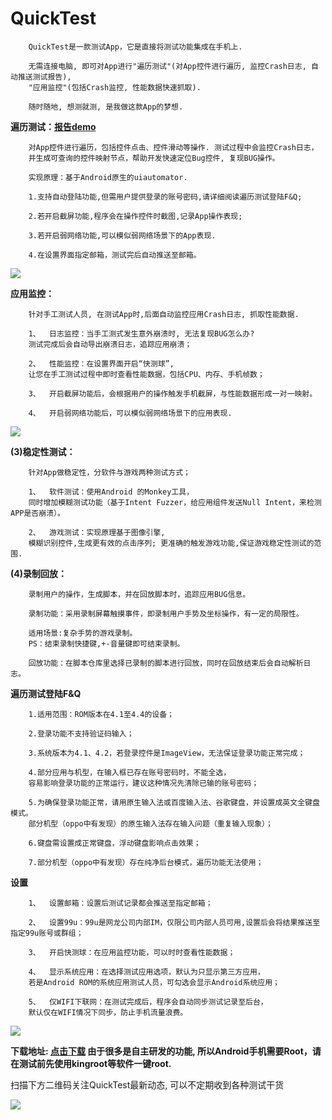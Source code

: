 # QuickTest

		QuickTest是一款测试App，它是直接将测试功能集成在手机上.
		
		无需连接电脑, 即可对App进行"遍历测试"(对App控件进行遍历, 监控Crash日志, 自动推送测试报告),
		"应用监控"(包括Crash监控, 性能数据快速抓取). 
		
		随时随地, 想测就测, 是我做这款App的梦想.  


<b>遍历测试：[报告demo](http://test.99.com/QuickTest/QuickTestReport?taskid=558)</b>

		对App控件进行遍历，包括控件点击、控件滑动等操作. 测试过程中会监控Crash日志，
		并生成可查询的控件映射节点，帮助开发快速定位Bug控件, 复现BUG操作。

		实现原理：基于Android原生的uiautomator. 
		
		1.支持自动登陆功能,但需用户提供登录的账号密码,请详细阅读遍历测试登陆F&Q; 
		
		2.若开启截屏功能,程序会在操作控件时截图,记录App操作表现;
		
		3.若开启弱网络功能,可以模似弱网络场景下的App表现.
		
		4.在设置界面指定邮箱，测试完后自动推送至邮箱。
		
<img src="https://github.com/FzuLiWei/QuickTest/blob/master/traversal.gif"/>

		
<b>应用监控：</b>

		针对手工测试人员, 在测试App时,后面自动监控应用Crash日志, 抓取性能数据.
		
		1、	日志监控：当手工测式发生意外崩溃时, 无法复现BUG怎么办? 
		测试完成后会自动导出崩溃日志，追踪应用崩溃；
		
		2、	性能监控：在设置界面开启“快测球”, 
		让您在手工测试过程中即时查看性能数据，包括CPU、内存、手机帧数；
		
		3、	开启截屏功能后，会根据用户的操作触发手机截屏，与性能数据形成一对一映射。
		
		4、	开启弱网络功能后，可以模似弱网络场景下的应用表现.
		
<img src="https://github.com/FzuLiWei/QuickTest/blob/master/performance.gif"/>



<b>(3)稳定性测试：</b>

		针对App做稳定性，分软件与游戏两种测试方式；
		
		1、	软件测试：使用Android 的Monkey工具，
		同时增加模糊测试功能（基于Intent Fuzzer，给应用组件发送Null Intent，来检测APP是否崩溃）。
		
		2、	游戏测试：实现原理基于图像引擎,
		模糊识别控件,生成更有效的点击序列; 更准确的触发游戏功能,保证游戏稳定性测试的范围.
		
		
<b>(4)录制回放：</b>

		录制用户的操作，生成脚本，并在回放脚本时，追踪应用BUG信息。
		
		录制功能：采用录制屏幕触摸事件，即录制用户手势及坐标操作，有一定的局限性。
		
		适用场景:复杂手势的游戏录制。
		PS：结束录制快捷键,+-音量键即可结束录制。

		回放功能：在脚本仓库里选择已录制的脚本进行回放，同时在回放结束后会自动解析日志。	
		
		
<b>遍历测试登陆F&Q</b>

		1.适用范围：ROM版本在4.1至4.4的设备；
		
		2.登录功能不支持验证码输入；
		
		3.系统版本为4.1、4.2，若登录控件是ImageView，无法保证登录功能正常完成；
		
		4.部分应用与机型，在输入框已存在账号密码时，不能全选，
		容易影响登录功能的正常运行，建议这种情况先清除已输的账号密码；
		
		5.为确保登录功能正常，请用原生输入法或百度输入法、谷歌键盘，并设置成英文全键盘模式。
		部分机型（oppo中有发现）的原生输入法存在输入问题（重复输入现象）；
		
		6.键盘需设置成正常键盘，浮动键盘影响点击效果；
		
		7.部分机型（oppo中有发现）存在纯净后台模式，遍历功能无法使用；
 
 
<b>设置</b>

		1、	设置邮箱：设置后测试记录都会推送至指定邮箱；
		
		2、	设置99u：99u是网龙公司内部IM，仅限公司内部人员可用,设置后会将结果推送至指定99u账号或群组；
		
		3、	开启快测球：在应用监控功能，可以时时查看性能数据；
		
		4、	显示系统应用：在选择测试应用选项，默认为只显示第三方应用，
		若是Android ROM的系统应用测试人员，可勾选会显示Android系统应用；

		5、	仅WIFI下联网：在测试完成后，程序会自动同步测试记录至后台，
		默认仅在WIFI情况下同步，防止手机流量浪费。

<img src="https://github.com/FzuLiWei/QuickTest/blob/master/setting.png"/>
		
<b>下载地址: [点击下载](http://test.99.com/FileDownLoad?filepath=http://test.99.com/yunftp/quicktestAPK/quicktest.apk)  </b>
<b>由于很多是自主研发的功能, 所以Android手机需要Root，请在测试前先使用kingroot等软件一键root.</b>
		
		
		
扫描下方二维码关注QuickTest最新动态, 可以不定期收到各种测试干货

<img src="https://github.com/FzuLiWei/QuickTest/blob/master/code.jpg"/>
		


